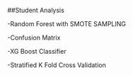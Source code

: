 ##Student Analysis

-Random Forest with SMOTE SAMPLING

-Confusion Matrix

-XG Boost Classifier

-Stratified K Fold Cross Validation

